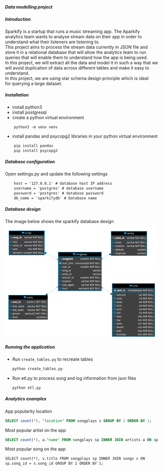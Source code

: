 ##### Data modelling project

##### Introduction
Sparkify is a startup that runs a music streaming app. The Aparkify analytics team wants to analyse stream data on their app in order to understand what their listeners are listening to.<br/>
This project aims to process the stream data currently in JSON file and store it in a relational database that will allow the analytics team to run queries that will enable them to understand how the app is being used.<br/>
In this project, we will extract all the data and model it in such a way that we will avoid duplication of data across different tables and make it easy to understand.<br/>
In this project, we are using star schema design principle which is ideal for querying a large dataset.

##### Installation
- install python3
- install postgresql
- create a python virtual environment
```python3
    python3 -m venv venv
```
- install pandas and psycopg2 libraries in your python virtual environment
```pip
    pip install pandas
    pip install psycopg2
```
##### Database configuration
Open settings.py and update the following settings
```Postgresql
    host = '127.0.0.1' # database host IP address
    username = 'postgres' # database username
    password = 'postgres' # database password
    db_name = 'sparkifydb' # Database name
```
##### Database design
The image below shows the sparkify database design
![Optional Text](db.png)

##### Running the application
- Run `create_tables.py` to recreate tables
    ```python
    python create_tables.py
    ```
- Run etl.py to process song and log information from json files
    ```python
    python etl.py
    ```
##### Analytics examples
App popularity location
```sql
SELECT count(*), "location" FROM songplays s GROUP BY 2 ORDER BY 1;
```
Most popular artist on the app
```SQL
SELECT count(*), a."name" FROM songplays sp INNER JOIN artists a ON sp.artist_id = a.artist_id GROUP BY 2 ORDER BY 1;
```
Most popular song on the app
```
SELECT count(*), s.title FROM songplays sp INNER JOIN songs s ON sp.song_id = s.song_id GROUP BY 2 ORDER BY 1;
```
